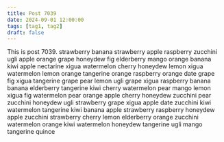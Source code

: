 ```yaml
---
title: Post 7039
date: 2024-09-01 12:00:00
tags: [tag1, tag2]
draft: false
---
```

This is post 7039.
strawberry
banana
strawberry
apple
raspberry
zucchini
ugli
apple
orange
grape
honeydew
fig
elderberry
mango
orange
banana
kiwi
apple
nectarine
xigua
watermelon
cherry
honeydew
lemon
xigua
watermelon
lemon
orange
tangerine
orange
raspberry
orange
date
grape
fig
xigua
tangerine
grape
pear
lemon
ugli
grape
xigua
raspberry
banana
banana
elderberry
tangerine
kiwi
cherry
watermelon
pear
mango
lemon
xigua
fig
watermelon
pear
orange
apple
cherry
honeydew
zucchini
pear
zucchini
honeydew
ugli
strawberry
grape
xigua
apple
date
zucchini
kiwi
watermelon
tangerine
kiwi
banana
apple
strawberry
raspberry
honeydew
apple
zucchini
strawberry
cherry
lemon
elderberry
orange
zucchini
watermelon
orange
kiwi
watermelon
honeydew
tangerine
ugli
mango
tangerine
quince
